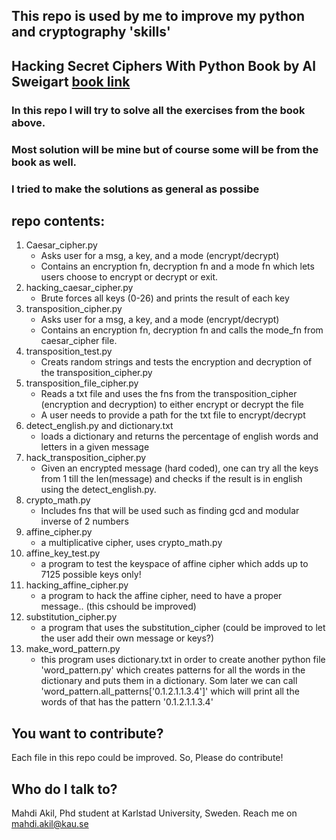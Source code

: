 ## This repo is used by me to improve my python and cryptography 'skills'

## Hacking Secret Ciphers With Python Book by Al Sweigart [book link](https://inventwithpython.com/cracking/ "book")

### In this repo I will try to solve all the exercises from the book above.

### Most solution will be mine but of course some will be from the book as well.

### I tried to make the solutions as general as possibe

## repo contents:
1. Caesar_cipher.py
	* Asks user for a msg, a key, and a mode (encrypt/decrypt)
	* Contains an encryption fn, decryption fn and a mode fn which lets users choose to encrypt or decrypt or exit.
2. hacking_caesar_cipher.py
	* Brute forces all keys (0-26) and prints the result of each key
3. transposition_cipher.py
	* Asks user for a msg, a key, and a mode (encrypt/decrypt)
	* Contains an encryption fn, decryption fn and calls the mode_fn from caesar_cipher file.
4. transposition_test.py
	* Creats random strings and tests the encryption and decryption of the transposition_cipher.py
5. transposition_file_cipher.py
	* Reads a txt file and uses the fns from the transposition_cipher (encryption and decryption) to either encrypt or decrypt the file
	* A user needs to provide a path for the txt file to encrypt/decrypt
6. detect_english.py and dictionary.txt
	* loads a dictionary and returns the percentage of english words and letters in a given message
7. hack_transposition_cipher.py
	* Given an encrypted message (hard coded), one can try all the keys from 1 till the len(message) and checks if the result is in english using the detect_english.py.
8. crypto_math.py
	* Includes fns that will be used such as finding gcd and modular inverse of 2 numbers
9. affine_cipher.py
	* a multiplicative cipher, uses crypto_math.py
10. affine_key_test.py
	* a program to test the keyspace of affine cipher which adds up to 7125 possible keys only!
11. hacking_affine_cipher.py
	* a program to hack the affine cipher, need to have a proper message.. (this cshould be improved)
12. substitution_cipher.py
	* a program that uses the substitution_cipher (could be improved to let the user add their own message or keys?)
13. make_word_pattern.py
	* this program uses dictionary.txt in order to create another python file 'word_pattern.py' which creates patterns for all the words in the dictionary and puts them in a dictionary. Som later we can call 'word_pattern.all_patterns['0.1.2.1.1.3.4']' which will print all the words of that has the pattern '0.1.2.1.1.3.4'

## You want to contribute?
Each file in this repo could be improved. So, Please do contribute!

## Who do I talk to?
Mahdi Akil, Phd student at Karlstad University, Sweden. Reach me on mahdi.akil@kau.se
